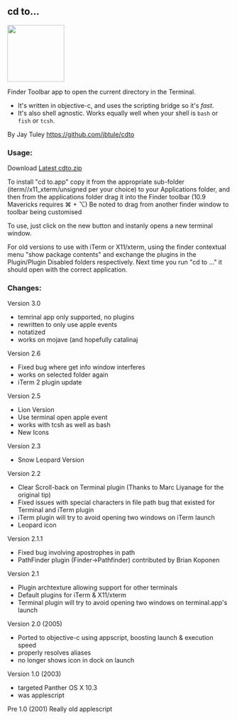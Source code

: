 ## cd to...
<img src="https://raw.github.com/jbtule/cdto/master/graphics/lion.png" height="128px" width="128px" />

Finder Toolbar app to open the current directory in the Terminal.

 * It's written in objective-c, and uses the scripting bridge so it's *fast*.
 * It's also shell agnostic. Works equally well when your shell is `bash` or `fish` or `tcsh`.

By Jay Tuley
https://github.com/jbtule/cdto

### Usage:

Download [Latest cdto.zip](https://github.com/jbtule/cdto/releases/latest)

To install "cd to.app" copy it from the appropriate sub-folder (iterm//x11_xterm/unsigned per your choice) to your Applications folder, and then from the applications folder drag it into the Finder toolbar (10.9 Mavericks requires ⌘ + ⌥) 
Be noted to drag from another finder window to toolbar being customised

To use, just click on the new button and instanly opens a new terminal window.

For old versions to use with iTerm or X11/xterm, using the finder contextual menu "show package contents"  and exchange the plugins in the Plugin/Plugin Disabled folders respectively.  Next time you run  "cd to ..." it should open with the correct application.


### Changes:
Version 3.0
* temrinal app only supported, no plugins
* rewritten to only use apple events
* notatized
* works on mojave (and hopefully catalinaj

Version 2.6
 * Fixed bug where get info window interferes
 * works on selected folder again
 * iTerm 2 plugin update

Version 2.5
 * Lion Version
 * Use terminal open apple event
 * works with tcsh as well as bash
 * New Icons

Version 2.3
 * Snow Leopard Version

Version 2.2
 * Clear Scroll-back on Terminal plugin (Thanks to Marc Liyanage for the original tip)
 * Fixed issues with special characters in file path bug that existed for Terminal and iTerm plugin
 * iTerm plugin will try to avoid opening two windows on iTerm launch
 * Leopard icon

Version 2.1.1
 * Fixed bug involving apostrophes in path
 * PathFinder plugin (Finder->Pathfinder) contributed by Brian Koponen

Version 2.1
 * Plugin archtexture allowing support for other terminals
 * Default plugins for iTerm & X11/xterm
 * Terminal plugin will try to avoid opening two windows on terminal.app's launch

Version 2.0 (2005)
 * Ported to objective-c using appscript, boosting launch & execution speed
 * properly resolves aliases
 * no longer shows icon in dock on launch
 
Version 1.0 (2003)
  * targeted Panther OS X 10.3
  * was applescript

Pre 1.0 (2001)
   Really old applescript
